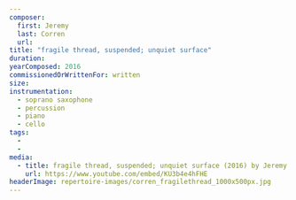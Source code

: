 ```yaml
---
composer:
  first: Jeremy
  last: Corren
  url:
title: "fragile thread, suspended; unquiet surface"
duration:
yearComposed: 2016
commissionedOrWrittenFor: written
size:
instrumentation:
  - soprano saxophone
  - percussion
  - piano
  - cello
tags:
  -
  -
media:
  - title: fragile thread, suspended; unquiet surface (2016) by Jeremy Corren
    url: https://www.youtube.com/embed/KU3b4e4hFHE
headerImage: repertoire-images/corren_fragilethread_1000x500px.jpg
---
```

